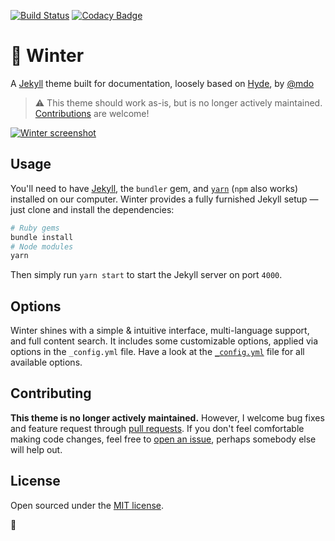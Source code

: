 [![Build Status](https://travis-ci.org/connor-baer/winter.svg?branch=master)](https://travis-ci.org/connor-baer/winter) [![Codacy Badge](https://api.codacy.com/project/badge/Grade/629109c53398418981bbc5929f330562)](https://www.codacy.com/app/connor_baer/winter?utm_source=github.com&utm_medium=referral&utm_content=connor-baer/winter&utm_campaign=Badge_Grade)

# 🌱 Winter

A [Jekyll](http://jekyllrb.com) theme built for documentation, loosely based on [Hyde](http://hyde.getpoole.com/), by [@mdo](https://twitter.com/mdo)

> ⚠️ This theme should work as-is, but is no longer actively maintained. [Contributions](#contributing) are welcome!

[![Winter screenshot](https://github.com/connor-baer/winter/blob/master/_images/screenshot.jpg)](https://connor-baer.github.io/winter)

## Usage

You'll need to have [Jekyll](https://jekyllrb.com/), the `bundler` gem, and [`yarn`](https://yarnpkg.com/) (`npm` also works) installed on our computer. Winter provides a fully furnished Jekyll setup — just clone and install the dependencies:

```bash
# Ruby gems
bundle install
# Node modules
yarn
```

Then simply run `yarn start` to start the Jekyll server on port `4000`.

## Options

Winter shines with a simple & intuitive interface, multi-language support, and full content search. It includes some customizable options, applied via options in the `_config.yml` file. Have a look at the [`_config.yml`](_config.yml) file for all available options.

## Contributing

**This theme is no longer actively maintained.** However, I welcome bug fixes and feature request through [pull requests](https://github.com/connor-baer/winter/compare). If you don't feel comfortable making code changes, feel free to [open an issue](https://github.com/connor-baer/winter/issues/new), perhaps somebody else will help out.

## License

Open sourced under the [MIT license](LICENSE.md).

💙
